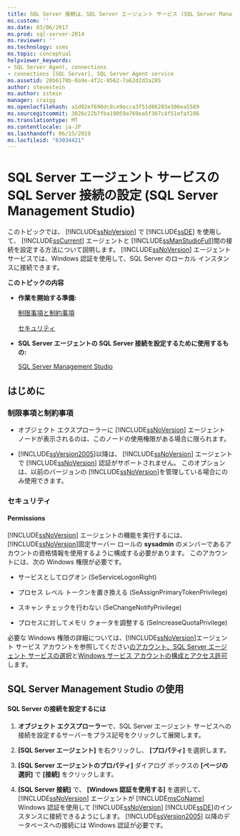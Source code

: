 ```yaml
---
title: SQL Server 接続は、SQL Server エージェント サービス (SQL Server Management Studio) の設定 |Microsoft Docs
ms.custom: ''
ms.date: 03/06/2017
ms.prod: sql-server-2014
ms.reviewer: ''
ms.technology: ssms
ms.topic: conceptual
helpviewer_keywords:
- SQL Server Agent, connections
- connections [SQL Server], SQL Server Agent service
ms.assetid: 28b6178b-0a9e-4f2c-8562-7a62d2d2a285
author: stevestein
ms.author: sstein
manager: craigg
ms.openlocfilehash: a1d02ef690dc8ce9ecca3f51d86203e306ea5589
ms.sourcegitcommit: 3026c22b7fba19059a769ea5f367c4f51efaf286
ms.translationtype: MT
ms.contentlocale: ja-JP
ms.lasthandoff: 06/15/2019
ms.locfileid: "63034421"
---
```

# <a name="set-the-sql-server-connection-for-the-sql-server-agent-service-sql-server-management-studio"></a>SQL Server エージェント サービスの SQL Server 接続の設定 (SQL Server Management Studio)
  このトピックでは、 [!INCLUDE[ssNoVersion](../../includes/ssnoversion-md.md)] で [!INCLUDE[ssDE](../../includes/ssde-md.md)] を使用して、 [!INCLUDE[ssCurrent](../../includes/sscurrent-md.md)] エージェントと [!INCLUDE[ssManStudioFull](../../includes/ssmanstudiofull-md.md)]間の接続を設定する方法について説明します。 [!INCLUDE[ssNoVersion](../../includes/ssnoversion-md.md)] エージェント サービスでは、Windows 認証を使用して、SQL Server のローカル インスタンスに接続できます。  
  
 **このトピックの内容**  
  
-   **作業を開始する準備:**  
  
     [制限事項と制約事項](#Restrictions)  
  
     [セキュリティ](#Security)  
  
-   **SQL Server エージェントの SQL Server 接続を設定するために使用するもの:**  
  
     [SQL Server Management Studio](#SSMSProcedure)  
  
##  <a name="BeforeYouBegin"></a> はじめに  
  
###  <a name="Restrictions"></a> 制限事項と制約事項  
  
-   オブジェクト エクスプローラーに [!INCLUDE[ssNoVersion](../../includes/ssnoversion-md.md)] エージェント ノードが表示されるのは、このノードの使用権限がある場合に限られます。  
  
-   [!INCLUDE[ssVersion2005](../../includes/ssversion2005-md.md)]以降は、 [!INCLUDE[ssNoVersion](../../includes/ssnoversion-md.md)] エージェントで [!INCLUDE[ssNoVersion](../../includes/ssnoversion-md.md)] 認証がサポートされません。 このオプションは、以前のバージョンの [!INCLUDE[ssNoVersion](../../includes/ssnoversion-md.md)]を管理している場合にのみ使用できます。  
  
###  <a name="Security"></a> セキュリティ  
  
####  <a name="Permissions"></a> Permissions  
 [!INCLUDE[ssNoVersion](../../includes/ssnoversion-md.md)] エージェントの機能を実行するには、 [!INCLUDE[ssNoVersion](../../includes/ssnoversion-md.md)]固定サーバー ロールの **sysadmin** のメンバーであるアカウントの資格情報を使用するように構成する必要があります。 このアカウントには、次の Windows 権限が必要です。  
  
-   サービスとしてログオン (SeServiceLogonRight)  
  
-   プロセス レベル トークンを置き換える (SeAssignPrimaryTokenPrivilege)  
  
-   スキャン チェックを行わない (SeChangeNotifyPrivilege)  
  
-   プロセスに対してメモリ クォータを調整する (SeIncreaseQuotaPrivilege)  
  
 必要な Windows 権限の詳細については、[!INCLUDE[ssNoVersion](../../includes/ssnoversion-md.md)]エージェント サービス アカウントを参照してください[のアカウント、SQL Server エージェント サービスの選択](select-an-account-for-the-sql-server-agent-service.md)と[Windows サービス アカウントの構成とアクセス許可](../../database-engine/configure-windows/configure-windows-service-accounts-and-permissions.md)します。  
  
##  <a name="SSMSProcedure"></a> SQL Server Management Studio の使用  
  
#### <a name="to-set-the-sql-server-connection"></a>SQL Server の接続を設定するには  
  
1.  **オブジェクト エクスプローラー**で、SQL Server エージェント サービスへの接続を設定するサーバーをプラス記号をクリックして展開します。  
  
2.  **[SQL Server エージェント]** を右クリックし、 **[プロパティ]** を選択します。  
  
3.  **[SQL Server エージェントのプロパティ]** ダイアログ ボックスの **[ページの選択]** で **[接続]** をクリックします。  
  
4.  **[SQL Server 接続]** で、 **[Windows 認証を使用する]** を選択して、[!INCLUDE[ssNoVersion](../../includes/ssnoversion-md.md)] エージェントが [!INCLUDE[msCoName](../../includes/msconame-md.md)] Windows 認証を使用して [!INCLUDE[ssNoVersion](../../includes/ssnoversion-md.md)] [!INCLUDE[ssDE](../../includes/ssde-md.md)]のインスタンスに接続できるようにします。 [!INCLUDE[ssVersion2005](../../includes/ssversion2005-md.md)] 以降のデータベースへの接続には Windows 認証が必要です。  
  
  
